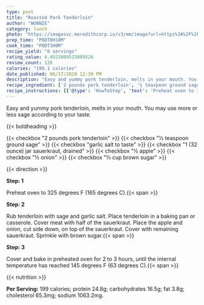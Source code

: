 ```yaml
---
type: post
title: "Roasted Pork Tenderloin"
author: "WUNNIE"
category: lunch
photo: "https://imagesvc.meredithcorp.io/v3/mm/image?url=https%3A%2F%2Fimages.media-allrecipes.com%2Fuserphotos%2F8280287.jpg"
prep_time: "P0DT0H10M"
cook_time: "P0DT3H0M"
recipe_yield: "6 servings"
rating_value: 4.4523809523809526
review_count: 126
calories: "199.1 calories"
date_published: 06/17/2020 12:39 PM
description: "Easy and yummy pork tenderloin, melts in your mouth. You may use more or less sage according to your taste."
recipe_ingredient: ['2 pounds pork tenderloin', '½ teaspoon ground sage', 'garlic salt to taste', '1 (32 ounce) jar sauerkraut, drained', '½ apple', '½ onion', '⅓ cup brown sugar']
recipe_instructions: [{'@type': 'HowToStep', 'text': 'Preheat oven to 325 degrees F (165 degrees C).\n'}, {'@type': 'HowToStep', 'text': 'Rub tenderloin with sage and garlic salt. Place tenderloin in a baking pan or casserole. Cover meat with half of the sauerkraut. Place the apple and onion, cut side down, on top of the sauerkraut. Cover with remaining sauerkraut. Sprinkle with brown sugar.\n'}, {'@type': 'HowToStep', 'text': 'Cover and bake in preheated oven for 2 to 3 hours, until the internal temperature has reached 145 degrees F (63 degrees C).\n'}]
---
```


Easy and yummy pork tenderloin, melts in your mouth. You may use more or less sage according to your taste. 

{{< boldheading >}}

{{< checkbox "2 pounds pork tenderloin" >}}
{{< checkbox "½ teaspoon ground sage" >}}
{{< checkbox "garlic salt to taste" >}}
{{< checkbox "1 (32 ounce) jar sauerkraut, drained" >}}
{{< checkbox "½  apple" >}}
{{< checkbox "½  onion" >}}
{{< checkbox "⅓ cup brown sugar" >}}


{{< direction >}}

**Step: 1**

Preheat oven to 325 degrees F (165 degrees C).{{< span >}}

**Step: 2**

Rub tenderloin with sage and garlic salt. Place tenderloin in a baking pan or casserole. Cover meat with half of the sauerkraut. Place the apple and onion, cut side down, on top of the sauerkraut. Cover with remaining sauerkraut. Sprinkle with brown sugar.{{< span >}}

**Step: 3**

Cover and bake in preheated oven for 2 to 3 hours, until the internal temperature has reached 145 degrees F (63 degrees C).{{< span >}}

{{< nutrition >}}

**Per Serving:** 199 calories; protein 24.8g; carbohydrates 16.5g; fat 3.8g; cholesterol 65.3mg; sodium 1063.2mg.